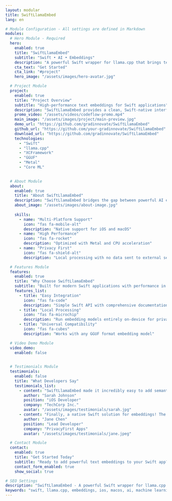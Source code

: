 ```yaml
---
layout: modular
title: SwiftLlamaEmbed
lang: en

# Module Configuration - All settings are defined in Markdown
modules:
  # Hero Module - Required
  hero:
    enabled: true
    title: "SwiftLlamaEmbed"
    subtitle: "Swift • AI • Embeddings"
    description: "A powerful Swift wrapper for llama.cpp that brings text embedding capabilities to iOS, macOS, tvOS, and visionOS applications."
    cta_text: "Get Started"
    cta_link: "#project"
    hero_image: "/assets/images/hero-avatar.jpg"

  # Project Module
  project:
    enabled: true
    title: "Project Overview"
    subtitle: "High-performance text embeddings for Swift applications"
    description: "SwiftLlamaEmbed provides a clean, Swift-native interface to llama.cpp's embedding capabilities. Built with performance and ease-of-use in mind, it enables developers to integrate powerful text embedding functionality into their apps with just a few lines of code."
    promo_video: "/assets/videos/codeflow-promo.mp4"
    main_image: "/assets/images/project/main-preview.jpg"
    demo_url: "https://github.com/gradinnovate/SwiftLlamaEmbed"
    github_url: "https://github.com/your-gradinnovate/SwiftLlamaEmbed"
    download_url: "https://github.com/gradinnovate/SwiftLlamaEmbed"
    technologies:
      - "Swift"
      - "llama.cpp"
      - "XCFramework"
      - "GGUF"
      - "Metal"
      - "Core ML"
    

  # About Module
  about:
    enabled: true
    title: "About SwiftLlamaEmbed"
    description: "SwiftLlamaEmbed bridges the gap between powerful AI embedding models and Swift applications. It provides a native Swift interface to llama.cpp, enabling developers to run embedding models locally on Apple devices with optimal performance and privacy."
    about_image: "/assets/images/about-image.jpg"
   
    skills:
      - name: "Multi-Platform Support"
        icon: "fas fa-mobile-alt"
        description: "Native support for iOS and macOS"
      - name: "High Performance"
        icon: "fas fa-rocket"
        description: "Optimized with Metal and CPU acceleration"
      - name: "Privacy First"
        icon: "fas fa-shield-alt"
        description: "Local processing with no data sent to external servers"

  # Features Module
  features:
    enabled: true
    title: "Why Choose SwiftLlamaEmbed"
    subtitle: "Built for modern Swift applications with performance in mind"
    features_list:
      - title: "Easy Integration"
        icon: "fas fa-code"
        description: "Simple Swift API with comprehensive documentation"
      - title: "Local Processing"
        icon: "fas fa-microchip"
        description: "Run embedding models entirely on-device for privacy"
      - title: "Universal Compatibility"
        icon: "fas fa-cubes"
        description: "Works with any GGUF format embedding model"

  # Video Demo Module
  video_demo:
    enabled: false
  

  # Testimonials Module
  testimonials:
    enabled: false
    title: "What Developers Say"
    testimonials_list:
      - content: "SwiftLlamaEmbed made it incredibly easy to add semantic search to our iOS app. The API is clean and the performance is outstanding."
        author: "Sarah Johnson"
        position: "iOS Developer"
        company: "TechCorp Inc."
        avatar: "/assets/images/testimonials/sarah.jpg"
      - content: "Finally, a native Swift solution for embeddings! The local processing ensures our users' privacy while delivering great performance."
        author: "Jane Chen"
        position: "Lead Developer"
        company: "PrivacyFirst Apps"
        avatar: "/assets/images/testimonials/jane.jpeg"

  # Contact Module
  contact:
    enabled: true
    title: "Get Started Today"
    subtitle: "Ready to add powerful text embeddings to your Swift app? Check out our documentation and examples."
    contact_form_enabled: true
    show_social: true

# SEO Settings
description: "SwiftLlamaEmbed - A powerful Swift wrapper for llama.cpp that brings text embedding capabilities to Apple platforms"
keywords: "swift, llama.cpp, embeddings, ios, macos, ai, machine learning, text processing"
---
```


<!-- All content is dynamically generated by modules based on the above configuration -->
